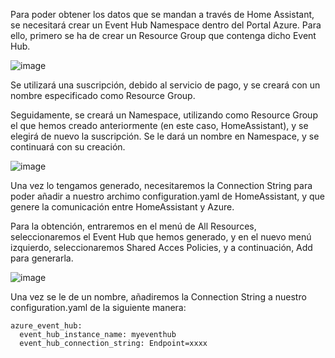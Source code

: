 
Para poder obtener los datos que se mandan a través de Home Assistant, se necesitará crear un Event Hub Namespace dentro del Portal Azure. Para ello, primero se ha de crear un Resource Group que contenga dicho Event Hub.

![image](https://user-images.githubusercontent.com/95376526/148106624-c0d54373-c91f-4e28-9990-ea557ed22b12.png)

Se utilizará una suscripción, debido al servicio de pago, y se creará con un nombre especificado como Resource Group.

Seguidamente, se creará un Namespace, utilizando como Resource Group el que hemos creado anteriormente (en este caso, HomeAssistant), y se elegirá de nuevo la suscripción. Se le dará un nombre en Namespace, y se continuará con su creación.

![image](https://user-images.githubusercontent.com/95376526/148107040-a005bbe2-5cf0-4c9c-ab95-b30bae8679de.png)

Una vez lo tengamos generado, necesitaremos la Connection String para poder añadir a nuestro archimo configuration.yaml de HomeAssistant, y que genere la comunicación entre HomeAssistant y Azure.

Para la obtención, entraremos en el menú de All Resources, seleccionaremos el Event Hub que hemos generado, y en el nuevo menú izquierdo, seleccionaremos Shared Acces Policies, y a continuación, Add para generarla.

![image](https://user-images.githubusercontent.com/95376526/148107651-a01532f4-9784-462e-9922-cbfda71c888c.png)

Una vez se le de un nombre, añadiremos la Connection String a nuestro configuration.yaml de la siguiente manera: 

```
azure_event_hub:
  event_hub_instance_name: myeventhub
  event_hub_connection_string: Endpoint=xxxx
```

